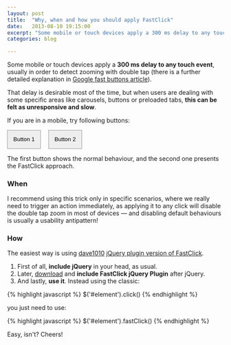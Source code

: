 ```yaml
---
layout: post
title:  "Why, when and how you should apply FastClick"
date:   2013-08-10 19:15:00
excerpt: "Some mobile or touch devices apply a 300 ms delay to any touch event, usually in order to detect zooming"
categories: blog

---
```


Some mobile or touch devices apply a **300 ms delay to any touch event**, usually in order to detect zooming with double tap (there is a further detailed explanation in [Google fast buttons article](http://bit.ly/1eAtuJo)). 

That delay is desirable most of the time, but when users are dealing with some specific areas like carousels, buttons or preloaded tabs, **this can be felt as unresponsive and slow**.

If you are in a mobile, try following buttons:

<p><button class='slowclick' style='margin-right: 1em'>Button 1</button>
<button class='fastclick'>Button 2</button></p>

The first button shows the normal behaviour, and the second one presents the FastClick approach.

<script type="text/javascript" src="/resources/fastclick_example.js" >&nbsp;</script>

<style>
.active { background: #FF9999 !important }
.fastclick, .slowclick { padding: 1em; background: #EEE; border: 1px solid #999 }
.fastclick:focus, .slowclick:focus { background: none; -webkit-tap-highlight-color: #EEE; }
</style>

### When

I recommend using this trick only in specific scenarios, where we really need to trigger an action immediately, as applying it to any click will disable the double tap zoom in most of devices — and disabling default behaviours is  usually a usability antipattern!


### How

The easiest way is using [dave1010](http://bit.ly/15YIIG0) [jQuery plugin version of FastClick](http://bit.ly/15YIC1i).

1. First of all, **include jQuery** in your head, as usual.
2. Later, [download](http://bit.ly/15YJinb) and **include FastClick jQuery Plugin** after jQuery.
3. And lastly, **use it**. Instead using the classic:

{% highlight javascript %}
  $('#element').click()
{% endhighlight %}
 
you just need to use:

{% highlight javascript %}
  $('#element').fastClick()
{% endhighlight %}

Easy, isn't? Cheers!
